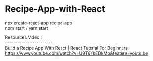 # Recipe-App-with-React

npx create-react-app recipe-app <br/>
npm start / yarn start

Resources Video : <br/>
------------------------<br/>
Build a Recipe App With React | React Tutorial For Beginners <br/>
https://www.youtube.com/watch?v=U9T6YkEDkMo&feature=youtu.be 

